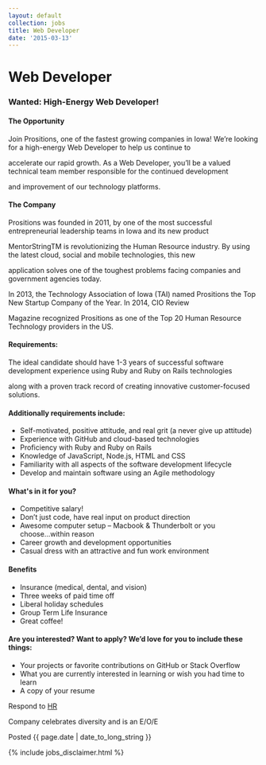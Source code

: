 ```yaml
---
layout: default
collection: jobs
title: Web Developer
date: '2015-03-13'
---
```


# Web Developer

### Wanted: High-Energy Web Developer! 

#### The Opportunity

Join Prositions, one of the fastest growing companies in Iowa! We’re looking for a high-energy Web Developer to help us continue to

accelerate our rapid growth. As a Web Developer, you’ll be a valued technical team member responsible for the continued development 

and improvement of our technology platforms. 

#### The Company

Prositions was founded in 2011, by one of the most successful entrepreneurial leadership teams in Iowa and its new product 

MentorStringTM is revolutionizing the Human Resource industry. By using the latest cloud, social and mobile technologies, this new 

application solves one of the toughest problems facing companies and government agencies today.

In 2013, the Technology Association of Iowa (TAI) named Prositions the Top New Startup Company of the Year. In 2014, CIO Review 

Magazine recognized Prositions as one of the Top 20 Human Resource Technology providers in the US. 

#### Requirements:

The ideal candidate should have 1-3 years of successful software development experience using Ruby and Ruby on Rails technologies 

along with a proven track record of creating innovative customer-focused solutions. 

#### Additionally requirements include:

* Self-motivated, positive attitude, and real grit (a never give up attitude) 
* Experience with GitHub and cloud-based technologies
* Proficiency with Ruby and Ruby on Rails
* Knowledge of JavaScript, Node.js, HTML and CSS
* Familiarity with all aspects of the software development lifecycle
* Develop and maintain software using an Agile methodology

#### What's in it for you?

* Competitive salary!
* Don’t just code, have real input on product direction
* Awesome computer setup – Macbook & Thunderbolt or you choose...within reason
* Career growth and development opportunities
* Casual dress with an attractive and fun work environment

#### Benefits

* Insurance (medical, dental, and vision)
* Three weeks of paid time off
* Liberal holiday schedules
* Group Term Life Insurance
* Great coffee!

#### Are you interested? Want to apply? We’d love for you to include these things:

* Your projects or favorite contributions on GitHub or Stack Overflow
* What you are currently interested in learning or wish you had time to learn
* A copy of your resume

Respond to [HR](mailto:hr@prositions.com)

Company celebrates diversity and is an E/O/E

Posted {{ page.date | date_to_long_string }}

{% include jobs_disclaimer.html %}
